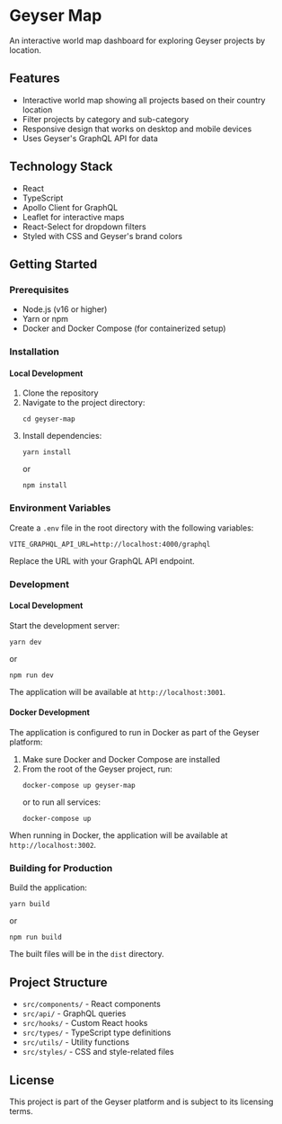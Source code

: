 # Geyser Map

An interactive world map dashboard for exploring Geyser projects by location.

## Features

- Interactive world map showing all projects based on their country location
- Filter projects by category and sub-category
- Responsive design that works on desktop and mobile devices
- Uses Geyser's GraphQL API for data

## Technology Stack

- React
- TypeScript
- Apollo Client for GraphQL
- Leaflet for interactive maps
- React-Select for dropdown filters
- Styled with CSS and Geyser's brand colors

## Getting Started

### Prerequisites

- Node.js (v16 or higher)
- Yarn or npm
- Docker and Docker Compose (for containerized setup)

### Installation

#### Local Development

1. Clone the repository
2. Navigate to the project directory:
   ```
   cd geyser-map
   ```
3. Install dependencies:
   ```
   yarn install
   ```
   or
   ```
   npm install
   ```

### Environment Variables

Create a `.env` file in the root directory with the following variables:

```
VITE_GRAPHQL_API_URL=http://localhost:4000/graphql
```

Replace the URL with your GraphQL API endpoint.

### Development

#### Local Development

Start the development server:

```
yarn dev
```

or

```
npm run dev
```

The application will be available at `http://localhost:3001`.

#### Docker Development

The application is configured to run in Docker as part of the Geyser platform:

1. Make sure Docker and Docker Compose are installed
2. From the root of the Geyser project, run:
   ```
   docker-compose up geyser-map
   ```
   or to run all services:
   ```
   docker-compose up
   ```

When running in Docker, the application will be available at `http://localhost:3002`.

### Building for Production

Build the application:

```
yarn build
```

or

```
npm run build
```

The built files will be in the `dist` directory.

## Project Structure

- `src/components/` - React components
- `src/api/` - GraphQL queries
- `src/hooks/` - Custom React hooks
- `src/types/` - TypeScript type definitions
- `src/utils/` - Utility functions
- `src/styles/` - CSS and style-related files

## License

This project is part of the Geyser platform and is subject to its licensing terms. 